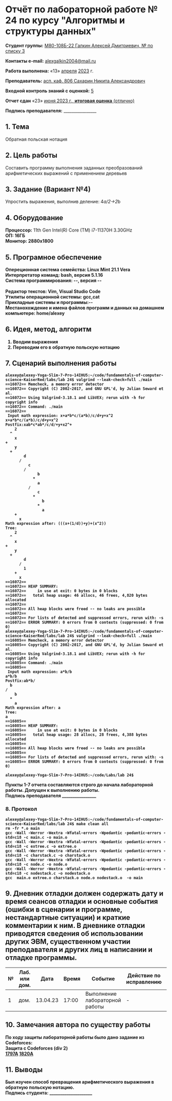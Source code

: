 # **Отчёт по лабораторной работе № 24** по курсу "Алгоритмы и структуры данных"

<b>Студент группы:</b> <ins>М80-108Б-22 Галкин Алексей Дмитриевич, № по списку 3</ins> 

<b>Контакты e-mail:</b> <ins>alexgalkin2004@mail.ru</ins>

<b>Работа выполнена:</b> «13» <ins>апреля</ins> <ins>2023</ins> г.

<b>Преподаватель:</b> <ins>асп. каф. 806 Сахарин Никита Александрович</ins>

<b>Входной контроль знаний с оценкой:</b> <ins>5</ins>

<b>Отчет сдан</b> «23» <ins>июня<ins> 2023</ins> г., <b>итоговая оценка</b> <ins> (отлично)</ins>

<b>Подпись преподавателя:</b> ________________  

## 1. Тема
Обратная польская нотация
## 2. Цель работы
Составить программу выполнения заданных преобразований арифметических выражений с применением деревьев
## 3. Задание (Вариант №4)
Упростить выражения, выполнив деление:
4*a/2->2*b    

## 4. Оборудование
<b>Процессор:</b> 11th Gen Intel(R) Core (TM) i7-11370H 3.30GHz<br/>
<b>ОП: 16ГБ <br/>
<b>Монитор: 2880x1800 <br/>
## 5. Програмное обеспечение
<b>Опереционная система семейства: Linux Mint 21.1 Vera<br/>
<b>Интерпретатор команд:</b> bash, версия 5.1.16<br/>
<b>Система программирования:</b> --, версия --<br/>  
<b>Редактор текстов:</b> Vim, Visual Studio Code<br/>
<b>Утилиты операционной системы:</b> gcc,cat<br/>
<b>Прикладные системы и программы:</b>--<br/>
<b>Местанохождение и имена файлов программ и данных на домашнем компьютере:</b> home/alexey<br/>

## 6. Идея, метод, алгоритм   
1. Вводим выражения
2. Переводим его в обратную польскую нотацию   

## 7. Сценарий выполнения работы
```
alexey@alexey-Yoga-Slim-7-Pro-14IHU5:~/code/fundamentals-of-computer-science-KaiserRed/labs/lab 24$ valgrind --leak-check=full ./main
==16072== Memcheck, a memory error detector
==16072== Copyright (C) 2002-2017, and GNU GPL'd, by Julian Seward et al.
==16072== Using Valgrind-3.18.1 and LibVEX; rerun with -h for copyright info
==16072== Command: ./main
==16072== 
 Input math expression: x+a*b*c/(a*b)/c/d+y+x^2
x+a*b*c/(a*b)/c/d+y+x^2
Postfix:xab*c*ab*/c/d/+y+x2^+
    2
  ^
    x
+
    y
  +
        d
      /
          c
        /
              b
            *
              a
          /
              c
            *
                b
              *
                a
    +
      x
Math expression after: (((x+(1/d))+y)+(x^2))
Tree: 
    2
  ^
    x
+
    y
  +
        d
      /
        1
    +
      x
==16072== 
==16072== HEAP SUMMARY:
==16072==     in use at exit: 0 bytes in 0 blocks
==16072==   total heap usage: 46 allocs, 46 frees, 4,820 bytes allocated
==16072== 
==16072== All heap blocks were freed -- no leaks are possible
==16072== 
==16072== For lists of detected and suppressed errors, rerun with: -s
==16072== ERROR SUMMARY: 0 errors from 0 contexts (suppressed: 0 from 0)
alexey@alexey-Yoga-Slim-7-Pro-14IHU5:~/code/fundamentals-of-computer-science-KaiserRed/labs/lab 24$ valgrind --leak-check=full ./main
==16085== Memcheck, a memory error detector
==16085== Copyright (C) 2002-2017, and GNU GPL'd, by Julian Seward et al.
==16085== Using Valgrind-3.18.1 and LibVEX; rerun with -h for copyright info
==16085== Command: ./main
==16085== 
 Input math expression: a*b/b
a*b/b
Postfix:ab*b/
  b
/
    b
  *
    a
Math expression after: a
Tree: 
a
==16085== 
==16085== HEAP SUMMARY:
==16085==     in use at exit: 0 bytes in 0 blocks
==16085==   total heap usage: 28 allocs, 28 frees, 4,388 bytes allocated
==16085== 
==16085== All heap blocks were freed -- no leaks are possible
==16085== 
==16085== For lists of detected and suppressed errors, rerun with: -s
==16085== ERROR SUMMARY: 0 errors from 0 contexts (suppressed: 0 from 0)

alexey@alexey-Yoga-Slim-7-Pro-14IHU5:~/code/Labs/lab 24$ 

```
Пункты 1-7 отчета составляются строго до начала лабораторной работы.
Допущен к выполнению работы.  
<b>Подпись преподавателя</b> ________________
### 8. **Протокол**
```
alexey@alexey-Yoga-Slim-7-Pro-14IHU5:~/code/fundamentals-of-computer-science-KaiserRed/labs/lab 24$ make clean all
rm -fr *.o main
gcc -Wall -Werror -Wextra -Wfatal-errors -Wpedantic -pedantic-errors -std=c18 -c main.c -o main.o
gcc -Wall -Werror -Wextra -Wfatal-errors -Wpedantic -pedantic-errors -std=c18 -c extree.c -o extree.o
gcc -Wall -Werror -Wextra -Wfatal-errors -Wpedantic -pedantic-errors -std=c18 -c charstack.c -o charstack.o
gcc -Wall -Werror -Wextra -Wfatal-errors -Wpedantic -pedantic-errors -std=c18 -c node.c -o node.o
gcc -Wall -Werror -Wextra -Wfatal-errors -Wpedantic -pedantic-errors -std=c18 -c nodestack.c -o nodestack.o
gcc  main.o extree.o charstack.o node.o nodestack.o  -o main
```
## 9. Дневник отладки должен содержать дату и время сеансов отладки и основные события (ошибки в сценарии и программе, нестандартные ситуации) и краткие комментарии к ним. В дневнике отладки приводятся сведения об использовании других ЭВМ, существенном участии преподавателя и других лиц в написании и отладке программы.

| № |  Лаб. или дом. | Дата | Время | Событие | Действие по исправлению | Примечание |
| ------ | ------ | ------ | ------ | ------ | ------ | ------ |
| 1 | дом. | 13.04.23 | 17:00 | Выполнение лабораторной работы | - | - |    
## 10. Замечания автора по существу работы
По ходу защиты лабораторной работы было дано задание из Codeforces:     
Защита с Codeforces (div 2)     
[1797A](https://codeforces.com/contest/1797/submission/201328955) 
[1820A](https://codeforces.com/contest/1820/submission/202229298)
## 11. Выводы
Был изучен способ превращения арифметического выражения в обратную польскую нотацию.  
<b>Подпись студента:</b> ____________________
